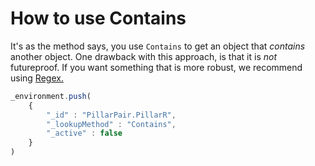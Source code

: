 # How to use Contains

It's as the method says, you use `Contains` to get an object that *contains* another object.
One drawback with this approach, is that it is *not* futureproof. If you want something that is more 
robust, we recommend using [Regex.](https://github.com/stormpacer/how-to-noodle/blob/main/how-tos/regex/README.md/)

```js
_environment.push(
    {
        "_id" : "PillarPair.PillarR",
        "_lookupMethod" : "Contains",
        "_active" : false
    }
)
```